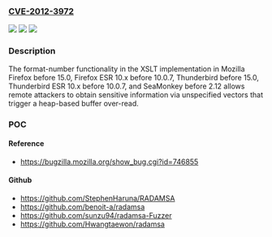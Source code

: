 ### [CVE-2012-3972](https://cve.mitre.org/cgi-bin/cvename.cgi?name=CVE-2012-3972)
![](https://img.shields.io/static/v1?label=Product&message=n%2Fa&color=blue)
![](https://img.shields.io/static/v1?label=Version&message=n%2Fa&color=blue)
![](https://img.shields.io/static/v1?label=Vulnerability&message=n%2Fa&color=brighgreen)

### Description

The format-number functionality in the XSLT implementation in Mozilla Firefox before 15.0, Firefox ESR 10.x before 10.0.7, Thunderbird before 15.0, Thunderbird ESR 10.x before 10.0.7, and SeaMonkey before 2.12 allows remote attackers to obtain sensitive information via unspecified vectors that trigger a heap-based buffer over-read.

### POC

#### Reference
- https://bugzilla.mozilla.org/show_bug.cgi?id=746855

#### Github
- https://github.com/StephenHaruna/RADAMSA
- https://github.com/benoit-a/radamsa
- https://github.com/sunzu94/radamsa-Fuzzer
- https://github.com/Hwangtaewon/radamsa

